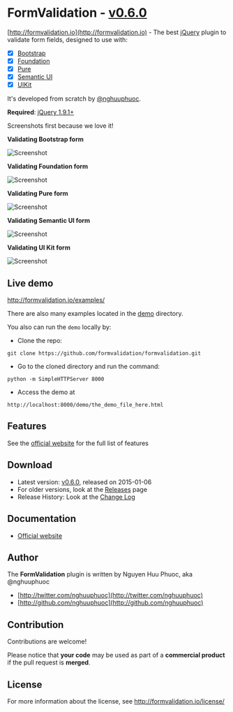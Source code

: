 # FormValidation - [v0.6.0](http://formvalidation.io/download/)

[http://formvalidation.io](http://formvalidation.io) - The best [jQuery](http://jquery.com/) plugin to validate form fields, designed to use with:

- [x] [Bootstrap](http://getbootstrap.com/)
- [x] [Foundation](http://foundation.zurb.com/)
- [x] [Pure](http://purecss.io/)
- [x] [Semantic UI](http://semantic-ui.com/)
- [x] [UIKit](http://getuikit.com/)

It's developed from scratch by [@nghuuphuoc](http://twitter.com/nghuuphuoc).

__Required__: [jQuery 1.9.1+](http://jquery.com/)

Screenshots first because we love it!

__Validating Bootstrap form__

![Screenshot](screenshots/bootstrap.gif)

__Validating Foundation form__

![Screenshot](screenshots/foundation.gif)

__Validating Pure form__

![Screenshot](screenshots/pure.gif)

__Validating Semantic UI form__

![Screenshot](screenshots/semantic.gif)

__Validating UI Kit form__

![Screenshot](screenshots/uikit.gif)

## Live demo

http://formvalidation.io/examples/

There are also many examples located in the [demo](demo) directory.

You also can run the ```demo``` locally by:

* Clone the repo: 

```
git clone https://github.com/formvalidation/formvalidation.git
```

* Go to the cloned directory and run the command: 

```
python -m SimpleHTTPServer 8000
```

* Access the demo at 

```
http://localhost:8000/demo/the_demo_file_here.html
```

## Features

See the [official website](http://formvalidation.io) for the full list of features

## Download

* Latest version: [v0.6.0](http://formvalidation.io/download/), released on 2015-01-06
* For older versions, look at the [Releases](https://github.com/formvalidation/formvalidation/releases) page
* Release History: Look at the [Change Log](CHANGELOG.md)

## Documentation

* [Official website](http://formvalidation.io)

## Author

The __FormValidation__ plugin is written by Nguyen Huu Phuoc, aka @nghuuphuoc

* [http://twitter.com/nghuuphuoc](http://twitter.com/nghuuphuoc)
* [http://github.com/nghuuphuoc](http://github.com/nghuuphuoc)

## Contribution

Contributions are welcome!

Please notice that **your code** may be used as part of a **commercial product** if the pull request is **merged**.

## License

For more information about the license, see http://formvalidation.io/license/